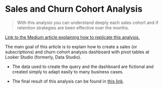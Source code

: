 # Sales and Churn Cohort Analysis

> With this analysis you can understand deeply each sales cohort and if retention strategies are been effective over the months.

[Link to the Medium article explaining how to replicate this analysis.](https://medium.com/@filipecarbonera/how-to-create-a-sales-and-churn-cohort-analysis-in-looker-studio-bb56f1bd3f90)

The main goal of this article is to explain how to create a sales (or subscriptions) and churn cohort analysis dashboard with pivot tables at Looker Studio (formerly, Data Studio).

- The data used to create the query and the dashboard are fictional and created simply to adapt easily to many business cases.

- The final result of this analysis can be found in [this link](https://lookerstudio.google.com/reporting/77644a55-7617-4111-8419-b14839c618b4/page/p_wziz1f120c).
